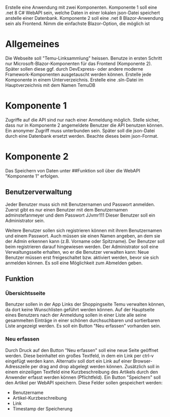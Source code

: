 Erstelle eine Anwendung mit zwei Komponenten.
Komponente 1 soll eine .net 8 C# WebAPI sein, welche Daten in einer lokalen json-Datei speichert anstelle einer Datenbank.
Komponente 2 soll eine .net 8 Blazor-Anwendung sein als Frontend. Nimm die einfachste Blazor-Option, die möglich ist

# Allgemeines

Die Webseite soll "Temu-Linksammlung" heissen.
Benutze in ersten Schritt nur Microsoft-Blazor-Komponenten für das Frontend (Komponente 2). Später sollen diese ggf. durch DevExpress- oder andere moderne Framework-Komponenten ausgetauscht werden können.
Erstelle jede Komponente in einem Unterverzeichnis.
Erstelle eine .sln-Datei im Hauptverzeichnis mit dem Namen TemuDB

# Komponente 1

Zugriffe auf die API sind nur nach einer Anmeldung möglich. Stelle sicher, dass nur in Komponente 2 angemeldete Benutzer die API benutzen können. Ein anonymer Zugriff muss unterbunden sein.
Später soll die json-Datei durch eine Datenbank ersetzt werden. Beachte dieses beim json-Format.

# Komponente 2

Das Speichern von Daten unter ##Funktion soll über die WebAPI "Komponente 1" erfolgen.

## Benutzerverwaltung

Jeder Benutzer muss sich mit Benutzernamen und Passwort anmelden.
Zuerst gibt es nur einen Benutzer mit dem Benutzernamen adminstefanmeyer und dem Passwort JJvmr111
Dieser Benutzer soll ein Administrator sein.

Weitere Benutzer sollen sich registrieren können mit ihrem Benutzernamen und einem Passwort. Auch müssen sie einen Namen angeben, an dem sie der Admin erkennen kann (z.B. Vorname oder Spitzname). Der Benutzer soll beim registrieren darauf hingewiesen werden.
Der Administrator soll eine Verwaltungsseite erhalten, wo er die Benutzer verwalten kann:
Neue Benutzer müssen erst freigeschaltet bzw. aktiviert werden, bevor sie sich anmelden können.
Es soll eine Möglichkeit zum Abmelden geben.

## Funktion

### Übersichtsseite

Benutzer sollen in der App Links der Shoppingseite Temu verwalten können, da dort keine Wunschlisten geführt werden können.
Auf der Hauptseite eines Benutzers nach der Anmeldung sollen in einer Liste alle seine gesammelten Einträge in einer schönen durchsuchbaren und sortierbaren Liste angezeigt werden.
Es soll ein Button "Neu erfassen" vorhanden sein.

### Neu erfassen

Durch Druck auf den Button "Neu erfassen" soll eine neue Seite geöffnet werden. Diese beinhaltet ein großes Textfeld, in dem ein Link per ctrl-v eingefügt werden kann.
Alternativ soll dort ein Link auf einer Browser-Adresszeile per drag and drop abgelegt werden können.
Zusätzlich soll in einem einzeiligen Textfeld eine Kurzbeschreibung des Artikels durch den Anwender erfasst werden können (Pflichtfeld).
Ein Button "Speichern" soll den Artikel per WebAPI speichern. Diese Felder sollen gespeichert werden:

- Benutzername
- Artikel-Kurzbeschreibung
- Link
- Timestamp der Speicherung
